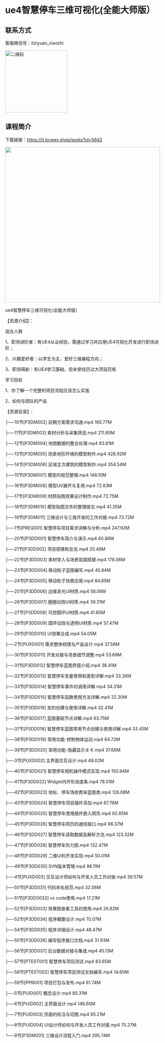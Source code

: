 # ue4智慧停车三维可视化(全能大师版）

## 联系方式

客服微信号：itziyuan_xiaozhi

<img src="https://ziyuanyun.oss-cn-guangzhou.aliyuncs.com/common/20240614073449/666b82192834a.jpg" width="200" height="200" alt="二维码">

## 课程简介

下载链接：https://it.bcwex.shop/posts?id=5642

<img src="https://ziyuanyun.oss-cn-guangzhou.aliyuncs.com/yun/20241201163643/674c201b8f79d.jpg" width="500" alt="">

  ue4智慧停车三维可视化(全能大师版）



 【资源介绍】：

 适合人群

 1、职场进阶者：有UE4从业经验，需通过学习并应用UE4可视化开发进行职场进阶；

 2、兴趣爱好者：以学生为主，爱好三维编程方向；

 3、职场萌新：有UE4学习基础，但未曾经历过大项目历练

 学习目标

 1、你了解一个完整的项目流程应该怎么实施

 2、如何与团队的产品

 【资源目录】:

 ├──10节[P3DM002] 前期方案需求沟通.mp4 165.77M

 ├──11节[P3DM003] 素材分析与采集筛选.mp4 211.65M

 ├──12节[P3DM004] 地图数据的整合处理.mp4 83.81M

 ├──13节[P3DM005] 场景地形环境的模型制作.mp4 428.92M

 ├──14节[P3DM006] 区域主次建筑的模型制作.mp4 354.54M

 ├──15节[P3DM007] 模型的规范整理.mp4 146.10M

 ├──16节[P3DM008] 模型UV展开与复用.mp4 72.83M

 ├──17节[P3DM009] 材质贴图效果设计制作.mp4 72.75M

 ├──18节[P3DM010] 模型贴图文件的整理提交.mp4 41.35M

 ├──19节[P3DM011] 三维设计与三维开发的工作对接.mp4 73.72M

 ├──1节[PREQ001] 智慧停车项目需求讲解与分析.mp4 247.92M

 ├──20节[P3DD001] 智慧停车简介与演示.mp4 60.86M

 ├──21节[P3DD002] 项目搭建和总览.mp4 20.49M

 ├──22节[P3DD003] 素材导入与场景氛围搭建.mp4 178.06M

 ├──23节[P3DD004] 移动粒子蓝图编写.mp4 45.84M

 ├──24节[P3DD005] 移动粒子场景应用.mp4 84.85M

 ├──25节[P3DD006] 边缘发光UI材质.mp4 58.06M

 ├──26节[P3DD007] 圈圈动效UI材质.mp4 39.31M

 ├──27节[P3DD008] 可控圆环UI材质.mp4 41.85M

 ├──28节[P3DD009] 圆环动效与透明UI材质.mp4 57.47M

 ├──29节[P3DD010] UI效果合成.mp4 54.05M

 ├──2节[PUXD001] 需求整体梳理与产品设计.mp4 37.58M

 ├──30节[P3DD011] 开发对接与场景细节调整.mp4 53.69M

 ├──31节[P3DD012] 智慧停车蓝图界面介绍.mp4 38.41M

 ├──32节[P3DD013] 智慧停车变量使用和类型详解.mp4 33.26M

 ├──33节[P3DD014] 智慧停车事件的调用详解.mp4 34.31M

 ├──34节[P3DD015] 智慧停车函数使用方法详解.mp4 32.30M

 ├──35节[P3DD016] 宏的创建与使用详解.mp4 32.41M

 ├──36节[P3DD017] 蓝图基础节点详解.mp4 63.75M

 ├──37节[P3DD018] 智慧停车蓝图常用节点创建与使用详解.mp4 53.45M

 ├──38节[P3DD019] 常用功能-控制物体运动.mp4 64.73M

 ├──39节[P3DD020] 常用功能-隐藏显示关卡.mp4 37.66M

 ├──3节[PUXD002] 主界面交互设计.mp4 48.02M

 ├──40节[P3DD021] 智慧停车相机操作模式实现.mp4 150.94M

 ├──41节[P3DD022] Widget内环形进度条.mp4 78.51M

 ├──42节[P3DD023] 地标、停车场收费率蓝图类.mp4 126.08M

 ├──43节[P3DD024] 智慧停车项目插件添加.mp4 67.76M

 ├──44节[P3DD025] 智慧停车使用插件嵌入网页.mp4 82.65M

 ├──45节[P3DD026] 智慧停车网页的通信接口.mp4 98.37M

 ├──46节[P3DD027] 智慧停车读取数据及解析方法.mp4 123.32M

 ├──47节[P3DD028] 智慧停车热力图.mp4 132.47M

 ├──48节[P3DD029] 二维UI的开发实现.mp4 50.01M

 ├──49节[P3DD030] SVN版本管理.mp4 98.11M

 ├──4节[PUXD003] 交互设计师如何与开发人员工作对接.mp4 39.57M

 ├──50节[P3DD031] 代码命名规范.mp4 32.06M

 ├──51节[P3DD0032] vs code使用.mp4 17.21M

 ├──52节[P3DD033] 效果图查看工具的使用.mp4 26.82M

 ├──53节[P3DD034] 程序概要设计.mp4 70.07M

 ├──54节[P3DD035] 程序详细设计.mp4 48.47M

 ├──55节[P3DD036] 编写程序接口文档.mp4 31.93M

 ├──56节[P3DD037] 后台数据对接与集成.mp4 45.13M

 ├──57节[PTEST001] 智慧停车项目测试.mp4 83.65M

 ├──58节[PTEST002] 智慧停车项目测试文档编写.mp4 14.60M

 ├──59节[PPR001] 项目打包与发布.mp4 61.74M

 ├──5节[PUID001] 概念设计.mp4 80.31M

 ├──6节[PUID002] 主界面设计.mp4 146.60M

 ├──7节[PUID003] 页面的标注与切图.mp4 65.21M

 ├──8节[PUID004] UI设计师如何与开发人员工作对接.mp4 75.27M

 └──9节[P3DM001] 三维设计流程入门.mp4 295.74M

  